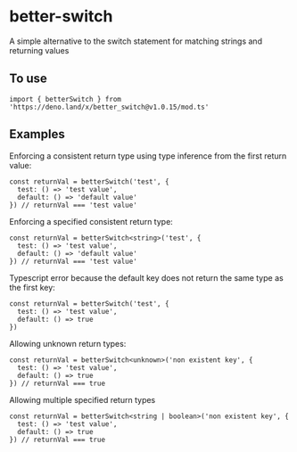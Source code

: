 # better-switch

A simple alternative to the switch statement for matching strings and returning
values

## To use

    import { betterSwitch } from 'https://deno.land/x/better_switch@v1.0.15/mod.ts'

## Examples

Enforcing a consistent return type using type inference from the first return
value:

    const returnVal = betterSwitch('test', { 
      test: () => 'test value', 
      default: () => 'default value' 
    }) // returnVal === 'test value'

Enforcing a specified consistent return type:

    const returnVal = betterSwitch<string>('test', { 
      test: () => 'test value', 
      default: () => 'default value' 
    }) // returnVal === 'test value'

Typescript error because the default key does not return the same type as the
first key:

    const returnVal = betterSwitch('test', { 
      test: () => 'test value', 
      default: () => true 
    })

Allowing unknown return types:

    const returnVal = betterSwitch<unknown>('non existent key', {
      test: () => 'test value', 
      default: () => true 
    }) // returnVal === true

Allowing multiple specified return types

    const returnVal = betterSwitch<string | boolean>('non existent key', { 
      test: () => 'test value', 
      default: () => true 
    }) // returnVal === true
